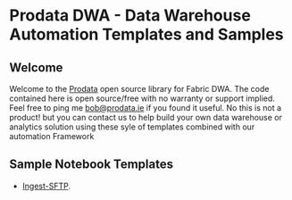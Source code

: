 # Prodata DWA - Data Warehouse Automation Templates and Samples
## Welcome
Welcome to the [Prodata](https://www.prodata.ie) open source library for Fabric DWA. The code contained here is open source/free with no warranty or support implied. Feel free to ping me bob@prodata.ie if you found it useful.
No this is not a product! but you can contact us to help build your own data warehouse or analytics solution using these syle of templates combined with our automation Framework

## Sample Notebook Templates
* [Ingest-SFTP](https://github.com/ProdataSQL/DWA/blob/main/Library/Ingest/Ingest-SFTP.ipynb). 
